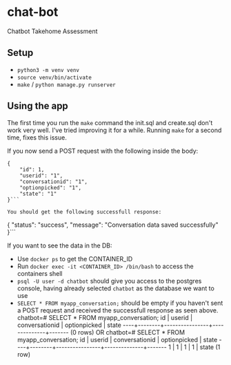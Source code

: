 # chat-bot
Chatbot Takehome Assessment

## Setup
 - `python3 -m venv venv`
 - `source venv/bin/activate`
 - `make` / `python manage.py runserver`

## Using the app
The first time you run the `make` command the init.sql and create.sql don't work very well. I've tried improving it for a while.
Running `make` for a second time, fixes this issue.

If you now send a POST request with the following inside the body:
```
{
    "id": 1,
    "userid": "1",
    "conversationid": "1",
    "optionpicked": "1",
    "state": "1"
}```

You should get the following successfull response:
```
{
    "status": "success",
    "message": "Conversation data saved successfully"
}```

If you want to see the data in the DB:
 - Use `docker ps` to get the CONTAINER_ID
 - Run `docker exec -it <CONTAINER_ID> /bin/bash` to access the containers shell
 - `psql -U user -d chatbot` should give you access to the postgres console, having already selected `chatbot` as the database we want to use 
 - `SELECT * FROM myapp_conversation;` should be empty if you haven't sent a POST request and received the successfull response as seen above.
        chatbot=# SELECT * FROM myapp_conversation;
        id | userid | conversationid | optionpicked | state 
        ----+--------+----------------+--------------+-------
        (0 rows)
    OR
        chatbot=# SELECT * FROM myapp_conversation;
        id | userid | conversationid | optionpicked | state 
        ----+--------+----------------+--------------+-------
        1 | 1      | 1              | 1            | state
        (1 row)
